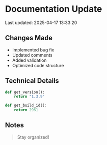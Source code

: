 # Documentation Update

Last updated: 2025-04-17 13:33:20

## Changes Made
- Implemented bug fix
- Updated comments
- Added validation
- Optimized code structure

## Technical Details
```python
def get_version():
    return "1.3.9"

def get_build_id():
    return 2961
```

## Notes
> Stay organized!
